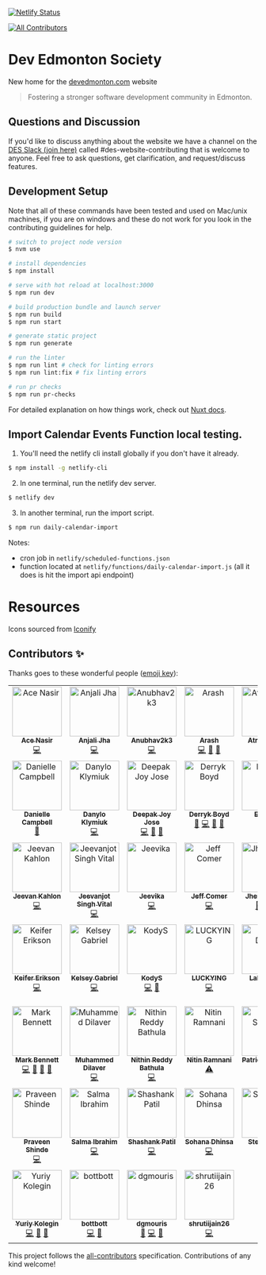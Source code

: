 [![Netlify Status](https://api.netlify.com/api/v1/badges/5f9bdcfb-7b48-46e8-a58d-dfd2b32d8ccc/deploy-status)](https://app.netlify.com/sites/dev-edmonton/deploys)

<!-- ALL-CONTRIBUTORS-BADGE:START - Do not remove or modify this section -->
[![All Contributors](https://img.shields.io/badge/all_contributors-46-orange.svg?style=flat-square)](#contributors-)
<!-- ALL-CONTRIBUTORS-BADGE:END -->

# Dev Edmonton Society

New home for the [devedmonton.com](https://devedmonton.com) website

> Fostering a stronger software development community in Edmonton.

## Questions and Discussion

If you'd like to discuss anything about the website we have a channel on the [DES Slack (join here)](https://devedmonton.com/#about-our-slack) called #des-website-contributing that is welcome to anyone. Feel free to ask questions, get clarification, and request/discuss features.

## Development Setup

Note that all of these commands have been tested and used on Mac/unix machines, if you are on windows and these do not work for you look in the contributing guidelines for help.

```bash
# switch to project node version
$ nvm use

# install dependencies
$ npm install

# serve with hot reload at localhost:3000
$ npm run dev

# build production bundle and launch server
$ npm run build
$ npm run start

# generate static project
$ npm run generate

# run the linter
$ npm run lint # check for linting errors
$ npm run lint:fix # fix linting errors

# run pr checks
$ npm run pr-checks
```

For detailed explanation on how things work, check out [Nuxt docs](https://nuxt.com).

## Import Calendar Events Function local testing.

1. You'll need the netlify cli install globally if you don't have it already.
```bash
$ npm install -g netlify-cli
```
2. In one terminal, run the netlify dev server.
```bash
$ netlify dev
```
3. In another terminal, run the import script.
```bash
$ npm run daily-calendar-import
```
Notes:
- cron job in `netlify/scheduled-functions.json`
- function located at `netlify/functions/daily-calendar-import.js` (all it does is hit the import api endpoint)

# Resources

Icons sourced from [Iconify](https://iconify.design/icon-sets/ph/)

## Contributors ✨

Thanks goes to these wonderful people ([emoji key](https://allcontributors.org/docs/en/emoji-key)):

<!-- ALL-CONTRIBUTORS-LIST:START - Do not remove or modify this section -->
<!-- prettier-ignore-start -->
<!-- markdownlint-disable -->
<table>
  <tbody>
    <tr>
      <td align="center" valign="top" width="14.28%"><a href="http://www.acedit.ca"><img src="https://avatars.githubusercontent.com/u/5544472?v=4?s=100" width="100px;" alt="Ace Nasir"/><br /><sub><b>Ace Nasir</b></sub></a><br /><a href="https://github.com/devedmonton/DES-Website/commits?author=acenasir" title="Code">💻</a></td>
      <td align="center" valign="top" width="14.28%"><a href="https://github.com/blizet"><img src="https://avatars.githubusercontent.com/u/109814198?v=4?s=100" width="100px;" alt="Anjali Jha"/><br /><sub><b>Anjali Jha</b></sub></a><br /><a href="https://github.com/devedmonton/DES-Website/commits?author=blizet" title="Code">💻</a></td>
      <td align="center" valign="top" width="14.28%"><a href="https://github.com/Anubhav2k3"><img src="https://avatars.githubusercontent.com/u/154492989?v=4?s=100" width="100px;" alt="Anubhav2k3"/><br /><sub><b>Anubhav2k3</b></sub></a><br /><a href="https://github.com/devedmonton/DES-Website/commits?author=Anubhav2k3" title="Code">💻</a></td>
      <td align="center" valign="top" width="14.28%"><a href="http://arashsheyda.me"><img src="https://avatars.githubusercontent.com/u/38922203?v=4?s=100" width="100px;" alt="Arash"/><br /><sub><b>Arash</b></sub></a><br /><a href="https://github.com/devedmonton/DES-Website/commits?author=arashsheyda" title="Code">💻</a> <a href="#ideas-arashsheyda" title="Ideas, Planning, & Feedback">🤔</a> <a href="https://github.com/devedmonton/DES-Website/pulls?q=is%3Apr+reviewed-by%3Aarashsheyda" title="Reviewed Pull Requests">👀</a></td>
      <td align="center" valign="top" width="14.28%"><a href="https://github.com/Atremblay9"><img src="https://avatars.githubusercontent.com/u/143830886?v=4?s=100" width="100px;" alt="Atremblay9"/><br /><sub><b>Atremblay9</b></sub></a><br /><a href="https://github.com/devedmonton/DES-Website/commits?author=Atremblay9" title="Code">💻</a></td>
      <td align="center" valign="top" width="14.28%"><a href="https://atri.dad"><img src="https://avatars.githubusercontent.com/u/88056492?v=4?s=100" width="100px;" alt="Atridad Lahiji"/><br /><sub><b>Atridad Lahiji</b></sub></a><br /><a href="https://github.com/devedmonton/DES-Website/commits?author=atridadl" title="Code">💻</a></td>
      <td align="center" valign="top" width="14.28%"><a href="http://djphan.github.io/home-page/"><img src="https://avatars.githubusercontent.com/u/6673572?v=4?s=100" width="100px;" alt="Dan Phan"/><br /><sub><b>Dan Phan</b></sub></a><br /><a href="https://github.com/devedmonton/DES-Website/commits?author=djphan" title="Code">💻</a> <a href="#design-djphan" title="Design">🎨</a></td>
    </tr>
    <tr>
      <td align="center" valign="top" width="14.28%"><a href="https://github.com/dcampbelld"><img src="https://avatars.githubusercontent.com/u/48037071?v=4?s=100" width="100px;" alt="Danielle Campbell"/><br /><sub><b>Danielle Campbell</b></sub></a><br /><a href="https://github.com/devedmonton/DES-Website/pulls?q=is%3Apr+reviewed-by%3Adcampbelld" title="Reviewed Pull Requests">👀</a></td>
      <td align="center" valign="top" width="14.28%"><a href="https://github.com/Danbka-Taranbka"><img src="https://avatars.githubusercontent.com/u/114756664?v=4?s=100" width="100px;" alt="Danylo Klymiuk"/><br /><sub><b>Danylo Klymiuk</b></sub></a><br /><a href="https://github.com/devedmonton/DES-Website/commits?author=Danbka-Taranbka" title="Code">💻</a></td>
      <td align="center" valign="top" width="14.28%"><a href="https://github.com/deejayjay"><img src="https://avatars.githubusercontent.com/u/72120524?v=4?s=100" width="100px;" alt="Deepak Joy Jose"/><br /><sub><b>Deepak Joy Jose</b></sub></a><br /><a href="https://github.com/devedmonton/DES-Website/commits?author=deejayjay" title="Code">💻</a> <a href="#ideas-deejayjay" title="Ideas, Planning, & Feedback">🤔</a> <a href="https://github.com/devedmonton/DES-Website/pulls?q=is%3Apr+reviewed-by%3Adeejayjay" title="Reviewed Pull Requests">👀</a></td>
      <td align="center" valign="top" width="14.28%"><a href="https://github.com/dboydgit"><img src="https://avatars.githubusercontent.com/u/24216368?v=4?s=100" width="100px;" alt="Derryk Boyd"/><br /><sub><b>Derryk Boyd</b></sub></a><br /><a href="#design-dboydgit" title="Design">🎨</a> <a href="https://github.com/devedmonton/DES-Website/commits?author=dboydgit" title="Code">💻</a> <a href="https://github.com/devedmonton/DES-Website/pulls?q=is%3Apr+reviewed-by%3Adboydgit" title="Reviewed Pull Requests">👀</a> <a href="#ideas-dboydgit" title="Ideas, Planning, & Feedback">🤔</a></td>
      <td align="center" valign="top" width="14.28%"><a href="https://github.com/EmmettAMartin"><img src="https://avatars.githubusercontent.com/u/109122151?v=4?s=100" width="100px;" alt="Emmett"/><br /><sub><b>Emmett</b></sub></a><br /><a href="https://github.com/devedmonton/DES-Website/commits?author=EmmettAMartin" title="Code">💻</a></td>
      <td align="center" valign="top" width="14.28%"><a href="http://www.estynedwards.com"><img src="https://avatars.githubusercontent.com/u/1813396?v=4?s=100" width="100px;" alt="Estyn Edwards"/><br /><sub><b>Estyn Edwards</b></sub></a><br /><a href="https://github.com/devedmonton/DES-Website/commits?author=Estyn" title="Code">💻</a> <a href="#design-Estyn" title="Design">🎨</a> <a href="https://github.com/devedmonton/DES-Website/commits?author=Estyn" title="Documentation">📖</a></td>
      <td align="center" valign="top" width="14.28%"><a href="https://github.com/henrque"><img src="https://avatars.githubusercontent.com/u/43590514?v=4?s=100" width="100px;" alt="Henrique Bini"/><br /><sub><b>Henrique Bini</b></sub></a><br /><a href="https://github.com/devedmonton/DES-Website/commits?author=henrque" title="Code">💻</a> <a href="#design-henrque" title="Design">🎨</a></td>
    </tr>
    <tr>
      <td align="center" valign="top" width="14.28%"><a href="https://github.com/Jeevangit777"><img src="https://avatars.githubusercontent.com/u/157820718?v=4?s=100" width="100px;" alt="Jeevan Kahlon"/><br /><sub><b>Jeevan Kahlon</b></sub></a><br /><a href="https://github.com/devedmonton/DES-Website/commits?author=Jeevangit777" title="Code">💻</a></td>
      <td align="center" valign="top" width="14.28%"><a href="https://www.linkedin.com/in/jeevanjot-singh/"><img src="https://avatars.githubusercontent.com/u/40867747?v=4?s=100" width="100px;" alt="Jeevanjot Singh Vital"/><br /><sub><b>Jeevanjot Singh Vital</b></sub></a><br /><a href="https://github.com/devedmonton/DES-Website/commits?author=VitalJeevanjot" title="Code">💻</a></td>
      <td align="center" valign="top" width="14.28%"><a href="https://github.com/jeevikasirwani"><img src="https://avatars.githubusercontent.com/u/83456541?v=4?s=100" width="100px;" alt="Jeevika"/><br /><sub><b>Jeevika</b></sub></a><br /><a href="https://github.com/devedmonton/DES-Website/commits?author=jeevikasirwani" title="Code">💻</a></td>
      <td align="center" valign="top" width="14.28%"><a href="https://github.com/jsc215"><img src="https://avatars.githubusercontent.com/u/30930575?v=4?s=100" width="100px;" alt="Jeff Comer"/><br /><sub><b>Jeff Comer</b></sub></a><br /><a href="https://github.com/devedmonton/DES-Website/commits?author=jsc215" title="Code">💻</a></td>
      <td align="center" valign="top" width="14.28%"><a href="https://github.com/Jhemming93"><img src="https://avatars.githubusercontent.com/u/97263089?v=4?s=100" width="100px;" alt="Jhemming93"/><br /><sub><b>Jhemming93</b></sub></a><br /><a href="#ideas-Jhemming93" title="Ideas, Planning, & Feedback">🤔</a> <a href="https://github.com/devedmonton/DES-Website/commits?author=Jhemming93" title="Code">💻</a> <a href="https://github.com/devedmonton/DES-Website/pulls?q=is%3Apr+reviewed-by%3AJhemming93" title="Reviewed Pull Requests">👀</a></td>
      <td align="center" valign="top" width="14.28%"><a href="https://github.com/johnjovero98"><img src="https://avatars.githubusercontent.com/u/144284522?v=4?s=100" width="100px;" alt="John Jovero"/><br /><sub><b>John Jovero</b></sub></a><br /><a href="https://github.com/devedmonton/DES-Website/commits?author=johnjovero98" title="Code">💻</a></td>
      <td align="center" valign="top" width="14.28%"><a href="https://joshmacsween.netlify.app/"><img src="https://avatars.githubusercontent.com/u/37757951?v=4?s=100" width="100px;" alt="Josh MacSween"/><br /><sub><b>Josh MacSween</b></sub></a><br /><a href="https://github.com/devedmonton/DES-Website/commits?author=JoshMacSween" title="Code">💻</a> <a href="#design-JoshMacSween" title="Design">🎨</a></td>
    </tr>
    <tr>
      <td align="center" valign="top" width="14.28%"><a href="http://keifer.dev"><img src="https://avatars.githubusercontent.com/u/9795658?v=4?s=100" width="100px;" alt="Keifer Erikson"/><br /><sub><b>Keifer Erikson</b></sub></a><br /><a href="https://github.com/devedmonton/DES-Website/commits?author=keifererikson" title="Code">💻</a></td>
      <td align="center" valign="top" width="14.28%"><a href="https://github.com/blerg-rush"><img src="https://avatars.githubusercontent.com/u/47253497?v=4?s=100" width="100px;" alt="Kelsey Gabriel"/><br /><sub><b>Kelsey Gabriel</b></sub></a><br /><a href="https://github.com/devedmonton/DES-Website/commits?author=blerg-rush" title="Code">💻</a></td>
      <td align="center" valign="top" width="14.28%"><a href="http://www.vansloten.ca"><img src="https://avatars.githubusercontent.com/u/59428387?v=4?s=100" width="100px;" alt="KodyS"/><br /><sub><b>KodyS</b></sub></a><br /><a href="https://github.com/devedmonton/DES-Website/commits?author=kodyVS" title="Code">💻</a> <a href="#ideas-kodyVS" title="Ideas, Planning, & Feedback">🤔</a></td>
      <td align="center" valign="top" width="14.28%"><a href="https://github.com/LUCKYINGGG"><img src="https://avatars.githubusercontent.com/u/39611265?v=4?s=100" width="100px;" alt="LUCKYING"/><br /><sub><b>LUCKYING</b></sub></a><br /><a href="https://github.com/devedmonton/DES-Website/commits?author=LUCKYINGGG" title="Code">💻</a></td>
      <td align="center" valign="top" width="14.28%"><a href="https://github.com/LalitDeore"><img src="https://avatars.githubusercontent.com/u/92305713?v=4?s=100" width="100px;" alt="Lalit Deore"/><br /><sub><b>Lalit Deore</b></sub></a><br /><a href="https://github.com/devedmonton/DES-Website/commits?author=LalitDeore" title="Code">💻</a></td>
      <td align="center" valign="top" width="14.28%"><a href="https://github.com/leslietech"><img src="https://avatars.githubusercontent.com/u/49253776?v=4?s=100" width="100px;" alt="Leslie Tshuma"/><br /><sub><b>Leslie Tshuma</b></sub></a><br /><a href="https://github.com/devedmonton/DES-Website/commits?author=leslietech" title="Code">💻</a></td>
      <td align="center" valign="top" width="14.28%"><a href="http://mandymeindersma.com/"><img src="https://avatars.githubusercontent.com/u/17459171?v=4?s=100" width="100px;" alt="Mandy Meindersma"/><br /><sub><b>Mandy Meindersma</b></sub></a><br /><a href="https://github.com/devedmonton/DES-Website/commits?author=MandyMeindersma" title="Code">💻</a> <a href="#design-MandyMeindersma" title="Design">🎨</a> <a href="https://github.com/devedmonton/DES-Website/commits?author=MandyMeindersma" title="Documentation">📖</a> <a href="https://github.com/devedmonton/DES-Website/pulls?q=is%3Apr+reviewed-by%3AMandyMeindersma" title="Reviewed Pull Requests">👀</a></td>
    </tr>
    <tr>
      <td align="center" valign="top" width="14.28%"><a href="http://burmis.ca"><img src="https://avatars.githubusercontent.com/u/61872?v=4?s=100" width="100px;" alt="Mark Bennett"/><br /><sub><b>Mark Bennett</b></sub></a><br /><a href="https://github.com/devedmonton/DES-Website/commits?author=MarkBennett" title="Code">💻</a> <a href="#design-MarkBennett" title="Design">🎨</a> <a href="https://github.com/devedmonton/DES-Website/pulls?q=is%3Apr+reviewed-by%3AMarkBennett" title="Reviewed Pull Requests">👀</a> <a href="https://github.com/devedmonton/DES-Website/commits?author=MarkBennett" title="Documentation">📖</a></td>
      <td align="center" valign="top" width="14.28%"><a href="https://dilaver.ca"><img src="https://avatars.githubusercontent.com/u/12779119?v=4?s=100" width="100px;" alt="Muhammed Dilaver"/><br /><sub><b>Muhammed Dilaver</b></sub></a><br /><a href="https://github.com/devedmonton/DES-Website/commits?author=muhammeddilaver" title="Code">💻</a></td>
      <td align="center" valign="top" width="14.28%"><a href="https://github.com/innith"><img src="https://avatars.githubusercontent.com/u/97607439?v=4?s=100" width="100px;" alt="Nithin Reddy Bathula"/><br /><sub><b>Nithin Reddy Bathula</b></sub></a><br /><a href="https://github.com/devedmonton/DES-Website/commits?author=innith" title="Code">💻</a></td>
      <td align="center" valign="top" width="14.28%"><a href="https://github.com/NitinRamnani"><img src="https://avatars.githubusercontent.com/u/16476523?v=4?s=100" width="100px;" alt="Nitin Ramnani"/><br /><sub><b>Nitin Ramnani</b></sub></a><br /><a href="https://github.com/devedmonton/DES-Website/commits?author=NitinRamnani" title="Tests">⚠️</a></td>
      <td align="center" valign="top" width="14.28%"><a href="https://www.patski.dev/"><img src="https://avatars.githubusercontent.com/u/143831014?v=4?s=100" width="100px;" alt="Patrick Skinner"/><br /><sub><b>Patrick Skinner</b></sub></a><br /><a href="https://github.com/devedmonton/DES-Website/commits?author=charrde" title="Code">💻</a></td>
      <td align="center" valign="top" width="14.28%"><a href="https://github.com/psaunderualberta"><img src="https://avatars.githubusercontent.com/u/44712655?v=4?s=100" width="100px;" alt="Paul Saunders"/><br /><sub><b>Paul Saunders</b></sub></a><br /><a href="https://github.com/devedmonton/DES-Website/commits?author=psaunderualberta" title="Documentation">📖</a></td>
      <td align="center" valign="top" width="14.28%"><a href="https://github.com/PrathameshSonje"><img src="https://avatars.githubusercontent.com/u/111238447?v=4?s=100" width="100px;" alt="Prathamesh sonje"/><br /><sub><b>Prathamesh sonje</b></sub></a><br /><a href="https://github.com/devedmonton/DES-Website/commits?author=PrathameshSonje" title="Code">💻</a></td>
    </tr>
    <tr>
      <td align="center" valign="top" width="14.28%"><a href="https://praveenshinde.pages.dev/"><img src="https://avatars.githubusercontent.com/u/107350270?v=4?s=100" width="100px;" alt="Praveen Shinde"/><br /><sub><b>Praveen Shinde</b></sub></a><br /><a href="https://github.com/devedmonton/DES-Website/commits?author=PraveenShinde3" title="Code">💻</a></td>
      <td align="center" valign="top" width="14.28%"><a href="https://github.com/salmy101"><img src="https://avatars.githubusercontent.com/u/104947398?v=4?s=100" width="100px;" alt="Salma Ibrahim"/><br /><sub><b>Salma Ibrahim</b></sub></a><br /><a href="https://github.com/devedmonton/DES-Website/commits?author=salmy101" title="Code">💻</a></td>
      <td align="center" valign="top" width="14.28%"><a href="https://github.com/shassshank"><img src="https://avatars.githubusercontent.com/u/115841059?v=4?s=100" width="100px;" alt="Shashank Patil"/><br /><sub><b>Shashank Patil</b></sub></a><br /><a href="https://github.com/devedmonton/DES-Website/commits?author=shassshank" title="Code">💻</a></td>
      <td align="center" valign="top" width="14.28%"><a href="https://github.com/sdhinsa11"><img src="https://avatars.githubusercontent.com/u/145224031?v=4?s=100" width="100px;" alt="Sohana Dhinsa"/><br /><sub><b>Sohana Dhinsa</b></sub></a><br /><a href="https://github.com/devedmonton/DES-Website/commits?author=sdhinsa11" title="Code">💻</a></td>
      <td align="center" valign="top" width="14.28%"><a href="https://github.com/SteveReiter"><img src="https://avatars.githubusercontent.com/u/8506743?v=4?s=100" width="100px;" alt="SteveReiter"/><br /><sub><b>SteveReiter</b></sub></a><br /><a href="https://github.com/devedmonton/DES-Website/commits?author=SteveReiter" title="Documentation">📖</a></td>
      <td align="center" valign="top" width="14.28%"><a href="https://github.com/tylersocholotuik"><img src="https://avatars.githubusercontent.com/u/143831033?v=4?s=100" width="100px;" alt="Tyler Socholotuik"/><br /><sub><b>Tyler Socholotuik</b></sub></a><br /><a href="https://github.com/devedmonton/DES-Website/commits?author=tylersocholotuik" title="Code">💻</a></td>
      <td align="center" valign="top" width="14.28%"><a href="https://github.com/yaroslavhoretskyi"><img src="https://avatars.githubusercontent.com/u/52444900?v=4?s=100" width="100px;" alt="Yaroslav Horetskyi"/><br /><sub><b>Yaroslav Horetskyi</b></sub></a><br /><a href="https://github.com/devedmonton/DES-Website/commits?author=yaroslavhoretskyi" title="Code">💻</a></td>
    </tr>
    <tr>
      <td align="center" valign="top" width="14.28%"><a href="https://github.com/olimpiuus"><img src="https://avatars.githubusercontent.com/u/101880197?v=4?s=100" width="100px;" alt="Yuriy Kolegin"/><br /><sub><b>Yuriy Kolegin</b></sub></a><br /><a href="https://github.com/devedmonton/DES-Website/commits?author=olimpiuus" title="Code">💻</a> <a href="#ideas-olimpiuus" title="Ideas, Planning, & Feedback">🤔</a> <a href="https://github.com/devedmonton/DES-Website/issues?q=author%3Aolimpiuus" title="Bug reports">🐛</a></td>
      <td align="center" valign="top" width="14.28%"><a href="https://rybo.dev"><img src="https://avatars.githubusercontent.com/u/53452222?v=4?s=100" width="100px;" alt="bottbott"/><br /><sub><b>bottbott</b></sub></a><br /><a href="https://github.com/devedmonton/DES-Website/commits?author=bottbott" title="Code">💻</a> <a href="https://github.com/devedmonton/DES-Website/commits?author=bottbott" title="Documentation">📖</a></td>
      <td align="center" valign="top" width="14.28%"><a href="https://github.com/dgmouris"><img src="https://avatars.githubusercontent.com/u/8164434?v=4?s=100" width="100px;" alt="dgmouris"/><br /><sub><b>dgmouris</b></sub></a><br /><a href="#ideas-dgmouris" title="Ideas, Planning, & Feedback">🤔</a> <a href="https://github.com/devedmonton/DES-Website/commits?author=dgmouris" title="Code">💻</a> <a href="https://github.com/devedmonton/DES-Website/commits?author=dgmouris" title="Documentation">📖</a></td>
      <td align="center" valign="top" width="14.28%"><a href="https://github.com/shrutiijain26"><img src="https://avatars.githubusercontent.com/u/162204506?v=4?s=100" width="100px;" alt="shrutiijain26"/><br /><sub><b>shrutiijain26</b></sub></a><br /><a href="https://github.com/devedmonton/DES-Website/commits?author=shrutiijain26" title="Code">💻</a></td>
    </tr>
  </tbody>
</table>

<!-- markdownlint-restore -->
<!-- prettier-ignore-end -->

<!-- ALL-CONTRIBUTORS-LIST:END -->

This project follows the [all-contributors](https://github.com/all-contributors/all-contributors) specification. Contributions of any kind welcome!

